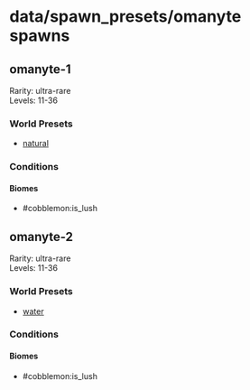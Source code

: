 # data/spawn_presets/omanyte spawns  
  
## omanyte-1  
Rarity: ultra-rare  
Levels: 11-36  
  
### World Presets  
* [natural](/data/world_presets/natural.md)  
  
### Conditions  
  
#### Biomes  
  * #cobblemon:is_lush
  
  
## omanyte-2  
Rarity: ultra-rare  
Levels: 11-36  
  
### World Presets  
* [water](/data/world_presets/water.md)  
  
### Conditions  
  
#### Biomes  
  * #cobblemon:is_lush
  
